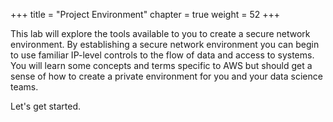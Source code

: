+++
title = "Project Environment"
chapter = true
weight = 52
+++

This lab will explore the tools available to you to create a secure network environment.  By establishing a secure network environment you can begin to use familiar IP-level controls to the flow of data and access to systems.  You will learn some concepts and terms specific to AWS but should get a sense of how to create a private environment for you and your data science teams.

Let's get started.
